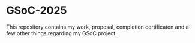 # GSoC-2025
This repository contains my work, proposal, completion certificaton and a few other things regarding my GSoC project.
